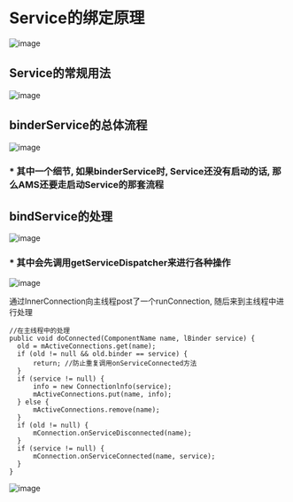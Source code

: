 # Service的绑定原理
![image](https://user-images.githubusercontent.com/32014204/115986376-6c1d8d00-a5e2-11eb-9589-ed0d9dac9a10.png)

## Service的常规用法
![image](https://user-images.githubusercontent.com/32014204/115987262-e94b0100-a5e6-11eb-9080-73ae824bef96.png)

## binderService的总体流程
![image](https://user-images.githubusercontent.com/32014204/115987280-0384df00-a5e7-11eb-8ff0-1d72019bcc59.png)  
  
### * 其中一个细节, 如果binderService时, Service还没有启动的话, 那么AMS还要走启动Service的那套流程

## bindService的处理
![image](https://user-images.githubusercontent.com/32014204/115987616-63c85080-a5e8-11eb-9cb6-9330cb2c399f.png)

### * 其中会先调用getServiceDispatcher来进行各种操作

![image](https://user-images.githubusercontent.com/32014204/115987915-bb1af080-a5e9-11eb-8c00-c1699ffd70f0.png)  
  
  
通过InnerConnection向主线程post了一个runConnection, 随后来到主线程中进行处理

```
//在主线程中的处理
public void doConnected(ComponentName name, lBinder service) {
  old = mActiveConnections.get(name);
  if (old != null && old.binder == service) {
      return; //防止重复调用onServiceConnected方法
  }
  if (service != null) {
      info = new Connectionlnfo(service);
      mActiveConnections.put(name, info);
  } else {
      mActiveConnections.remove(name);
  }
  if (old != null) {
      mConnection.onServiceDisconnected(name);
  }
  if (service != null) {
      mConnection.onServiceConnected(name, service);
  }
}
```

![image](https://user-images.githubusercontent.com/32014204/115988200-1ac5cb80-a5eb-11eb-9fda-2ca4659ca658.png)


